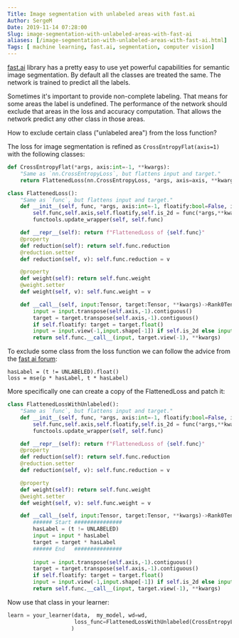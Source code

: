 ```yaml
---
Title: Image segmentation with unlabeled areas with fast.ai
Author: SergeM
Date: 2019-11-14 07:28:00
Slug: image-segmentation-with-unlabeled-areas-with-fast-ai
aliases: [/image-segmentation-with-unlabeled-areas-with-fast-ai.html]
Tags: [ machine learning, fast.ai, segmentation, computer vision]
---
```





[fast.ai](http://fast.ai) library has a pretty easy to use yet powerful capabilities for semantic image segmentation. By default all the classes are treated the same. The network is trained to predict all the labels.

Sometimes it's important to provide non-complete labeling. That means for some areas the label is undefined. The performance of the network should exclude that areas in the loss and accuracy computation. That allows the network predict any other class in those areas.

How to exclude certain class ("unlabeled area") from the loss function?

The loss for image segmentation is refined as `CrossEntropyFlat(axis=1)` with the following classes:

```python
def CrossEntropyFlat(*args, axis:int=-1, **kwargs):
    "Same as `nn.CrossEntropyLoss`, but flattens input and target."
    return FlattenedLoss(nn.CrossEntropyLoss, *args, axis=axis, **kwargs)

class FlattenedLoss():
    "Same as `func`, but flattens input and target."
    def __init__(self, func, *args, axis:int=-1, floatify:bool=False, is_2d:bool=True, **kwargs):
        self.func,self.axis,self.floatify,self.is_2d = func(*args,**kwargs),axis,floatify,is_2d
        functools.update_wrapper(self, self.func)

    def __repr__(self): return f"FlattenedLoss of {self.func}"
    @property
    def reduction(self): return self.func.reduction
    @reduction.setter
    def reduction(self, v): self.func.reduction = v

    @property
    def weight(self): return self.func.weight
    @weight.setter
    def weight(self, v): self.func.weight = v

    def __call__(self, input:Tensor, target:Tensor, **kwargs)->Rank0Tensor:
        input = input.transpose(self.axis,-1).contiguous()
        target = target.transpose(self.axis,-1).contiguous()
        if self.floatify: target = target.float()
        input = input.view(-1,input.shape[-1]) if self.is_2d else input.view(-1)
        return self.func.__call__(input, target.view(-1), **kwargs)
```

To exclude some class from the loss function we can follow the advice from the [fast ai forum](https://forums.fast.ai/t/image-segmentation-leaving-some-pixels-unlabeled/40967/2):
```
hasLabel = (t != UNLABELED).float()
loss = mse(p * hasLabel, t * hasLabel)
```

More specifically one can create a copy of the FlattenedLoss and patch it:

```python
class FlattenedLossWithUnlabeled():
    "Same as `func`, but flattens input and target."
    def __init__(self, func, *args, axis:int=-1, floatify:bool=False, is_2d:bool=True, **kwargs):
        self.func,self.axis,self.floatify,self.is_2d = func(*args,**kwargs),axis,floatify,is_2d
        functools.update_wrapper(self, self.func)

    def __repr__(self): return f"FlattenedLoss of {self.func}"
    @property
    def reduction(self): return self.func.reduction
    @reduction.setter
    def reduction(self, v): self.func.reduction = v

    @property
    def weight(self): return self.func.weight
    @weight.setter
    def weight(self, v): self.func.weight = v

    def __call__(self, input:Tensor, target:Tensor, **kwargs)->Rank0Tensor:
        ###### Start ###############
        hasLabel = (t != UNLABELED)
        input = input * hasLabel
        target = target * hasLabel
        ###### End   ###############
 
        input = input.transpose(self.axis,-1).contiguous()
        target = target.transpose(self.axis,-1).contiguous()
        if self.floatify: target = target.float()
        input = input.view(-1,input.shape[-1]) if self.is_2d else input.view(-1)
        return self.func.__call__(input, target.view(-1), **kwargs)
```

Now use that class in your learner:

```python
learn = your_learner(data,  my_model, wd=wd,
                     loss_func=FlattenedLossWithUnlabeled(CrossEntropyLoss, axis=1)
                    )
```
